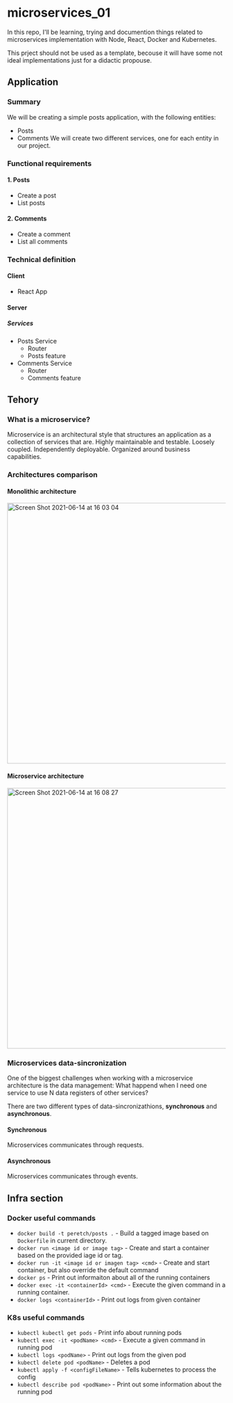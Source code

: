 # microservices_01
In this repo, I'll be learning, trying and documention things related to microservices implementation with Node, React, Docker and Kubernetes.

This prject should not be used as a template, becouse it will have some not ideal implementations just for a didactic propouse.

## Application 
### Summary
We will be creating a simple posts application, with the following entities:
- Posts
- Comments
We will create two different services, one for each entity in our project.
### Functional requirements
#### 1. Posts
- Create a post
- List posts
#### 2. Comments
- Create a comment
- List all comments
### Technical definition
#### Client
- React App
#### Server
##### Services
- Posts Service
  - Router
  - Posts feature
- Comments Service
  - Router
  - Comments feature

## Tehory
### What is a microservice?

Microservice is an architectural style that structures an application as a collection of services that are. Highly maintainable and testable. Loosely coupled. Independently deployable. Organized around business capabilities.

### Architectures comparison
#### Monolithic architecture
<img width="600" alt="Screen Shot 2021-06-14 at 16 03 04" src="https://user-images.githubusercontent.com/44510623/121945305-028c4600-cd2a-11eb-8444-e5fa48ce8b55.png">

#### Microservice architecture
<img width="600" alt="Screen Shot 2021-06-14 at 16 08 27" src="https://user-images.githubusercontent.com/44510623/121945964-c5748380-cd2a-11eb-8a44-48601775058b.png">

### Microservices data-sincronization
One of the biggest challenges when working with a microservice architecture is the data management: What happend when I need one service to use N data registers of other services?

There are two different types of data-sincronizathions, **synchronous** and **asynchronous**.

#### Synchronous
Microservices communicates through requests.
#### Asynchronous
Microservices communicates through events.

## Infra section

### Docker useful commands

- `docker build -t peretch/posts .` - Build a tagged image based on `Dockerfile` in current directory.
- `docker run <image id or image tag>` - Create and start a container based on the provided iage id or tag.
- `docker run -it <image id or imagen tag> <cmd>` - Create and start container, but also override the default command
- `docker ps` - Print out informaiton about all of the running containers
- `docker exec -it <containerId> <cmd>` - Execute the given command in a running container.
- `docker logs <containerId>` - Print out logs from given container


### K8s useful commands

- `kubectl kubectl get pods` - Print info about running pods
- `kubectl exec -it <podName> <cmd>` - Execute a given command in running pod
- `kubectl logs <podName>` - Print out logs from the given pod
- `kubectl delete pod <podName>` - Deletes a pod
- `kubectl apply -f <configFileName>` - Tells kubernetes to process the config
- `kubectl describe pod <podName>` - Print out some information about the running pod
